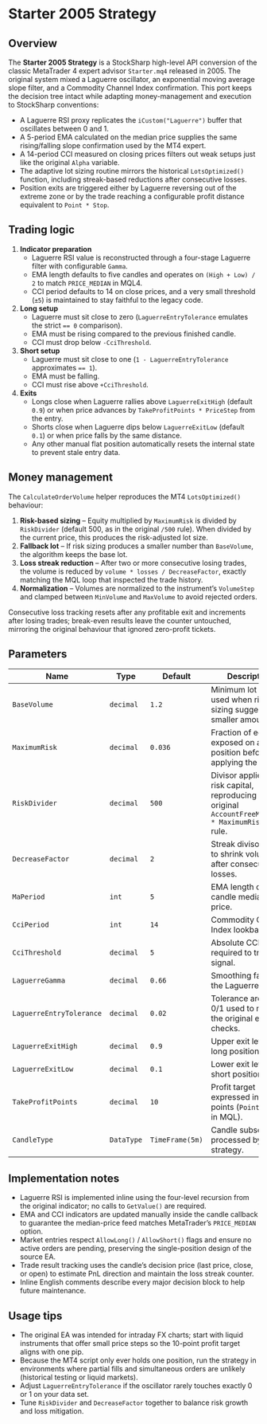 # Starter 2005 Strategy

## Overview
The **Starter 2005 Strategy** is a StockSharp high-level API conversion of the classic MetaTrader 4 expert advisor `Starter.mq4` released in 2005. The original system mixed a Laguerre oscillator, an exponential moving average slope filter, and a Commodity Channel Index confirmation. This port keeps the decision tree intact while adapting money-management and execution to StockSharp conventions:

- A Laguerre RSI proxy replicates the `iCustom("Laguerre")` buffer that oscillates between 0 and 1.
- A 5-period EMA calculated on the median price supplies the same rising/falling slope confirmation used by the MT4 expert.
- A 14-period CCI measured on closing prices filters out weak setups just like the original `Alpha` variable.
- The adaptive lot sizing routine mirrors the historical `LotsOptimized()` function, including streak-based reductions after consecutive losses.
- Position exits are triggered either by Laguerre reversing out of the extreme zone or by the trade reaching a configurable profit distance equivalent to `Point * Stop`.

## Trading logic
1. **Indicator preparation**
   - Laguerre RSI value is reconstructed through a four-stage Laguerre filter with configurable `Gamma`.
   - EMA length defaults to five candles and operates on `(High + Low) / 2` to match `PRICE_MEDIAN` in MQL4.
   - CCI period defaults to 14 on close prices, and a very small threshold (`±5`) is maintained to stay faithful to the legacy code.
2. **Long setup**
   - Laguerre must sit close to zero (`LaguerreEntryTolerance` emulates the strict `== 0` comparison).
   - EMA must be rising compared to the previous finished candle.
   - CCI must drop below `-CciThreshold`.
3. **Short setup**
   - Laguerre must sit close to one (`1 - LaguerreEntryTolerance` approximates `== 1`).
   - EMA must be falling.
   - CCI must rise above `+CciThreshold`.
4. **Exits**
   - Longs close when Laguerre rallies above `LaguerreExitHigh` (default `0.9`) or when price advances by `TakeProfitPoints * PriceStep` from the entry.
   - Shorts close when Laguerre dips below `LaguerreExitLow` (default `0.1`) or when price falls by the same distance.
   - Any other manual flat position automatically resets the internal state to prevent stale entry data.

## Money management
The `CalculateOrderVolume` helper reproduces the MT4 `LotsOptimized()` behaviour:

1. **Risk-based sizing** – Equity multiplied by `MaximumRisk` is divided by `RiskDivider` (default 500, as in the original `/500` rule). When divided by the current price, this produces the risk-adjusted lot size.
2. **Fallback lot** – If risk sizing produces a smaller number than `BaseVolume`, the algorithm keeps the base lot.
3. **Loss streak reduction** – After two or more consecutive losing trades, the volume is reduced by `volume * losses / DecreaseFactor`, exactly matching the MQL loop that inspected the trade history.
4. **Normalization** – Volumes are normalized to the instrument’s `VolumeStep` and clamped between `MinVolume` and `MaxVolume` to avoid rejected orders.

Consecutive loss tracking resets after any profitable exit and increments after losing trades; break-even results leave the counter untouched, mirroring the original behaviour that ignored zero-profit tickets.

## Parameters
| Name | Type | Default | Description |
| --- | --- | --- | --- |
| `BaseVolume` | `decimal` | `1.2` | Minimum lot size used when risk sizing suggests a smaller amount. |
| `MaximumRisk` | `decimal` | `0.036` | Fraction of equity exposed on a new position before applying the divider. |
| `RiskDivider` | `decimal` | `500` | Divisor applied to risk capital, reproducing the original `AccountFreeMargin() * MaximumRisk / 500` rule. |
| `DecreaseFactor` | `decimal` | `2` | Streak divisor used to shrink volume after consecutive losses. |
| `MaPeriod` | `int` | `5` | EMA length on the candle median price. |
| `CciPeriod` | `int` | `14` | Commodity Channel Index lookback. |
| `CciThreshold` | `decimal` | `5` | Absolute CCI level required to trigger a signal. |
| `LaguerreGamma` | `decimal` | `0.66` | Smoothing factor of the Laguerre filter. |
| `LaguerreEntryTolerance` | `decimal` | `0.02` | Tolerance around 0/1 used to mimic the original equality checks. |
| `LaguerreExitHigh` | `decimal` | `0.9` | Upper exit level for long positions. |
| `LaguerreExitLow` | `decimal` | `0.1` | Lower exit level for short positions. |
| `TakeProfitPoints` | `decimal` | `10` | Profit target expressed in price points (`Point * Stop` in MQL). |
| `CandleType` | `DataType` | `TimeFrame(5m)` | Candle subscription processed by the strategy. |

## Implementation notes
- Laguerre RSI is implemented inline using the four-level recursion from the original indicator; no calls to `GetValue()` are required.
- EMA and CCI indicators are updated manually inside the candle callback to guarantee the median-price feed matches MetaTrader’s `PRICE_MEDIAN` option.
- Market entries respect `AllowLong()` / `AllowShort()` flags and ensure no active orders are pending, preserving the single-position design of the source EA.
- Trade result tracking uses the candle’s decision price (last price, close, or open) to estimate PnL direction and maintain the loss streak counter.
- Inline English comments describe every major decision block to help future maintenance.

## Usage tips
- The original EA was intended for intraday FX charts; start with liquid instruments that offer small price steps so the 10-point profit target aligns with one pip.
- Because the MT4 script only ever holds one position, run the strategy in environments where partial fills and simultaneous orders are unlikely (historical testing or liquid markets).
- Adjust `LaguerreEntryTolerance` if the oscillator rarely touches exactly 0 or 1 on your data set.
- Tune `RiskDivider` and `DecreaseFactor` together to balance risk growth and loss mitigation.
